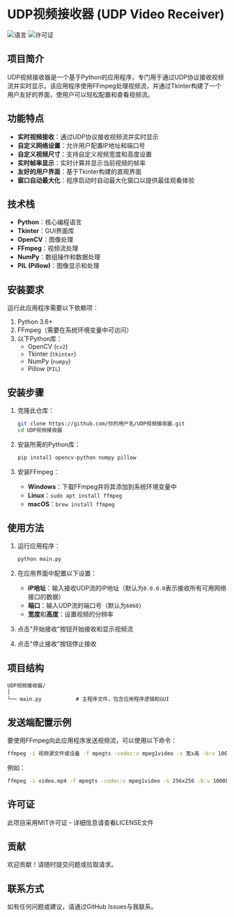 # UDP视频接收器 (UDP Video Receiver)

![语言](https://img.shields.io/badge/语言-Python-blue)
![许可证](https://img.shields.io/badge/许可证-MIT-green)

## 项目简介

UDP视频接收器是一个基于Python的应用程序，专门用于通过UDP协议接收视频流并实时显示。该应用程序使用FFmpeg处理视频流，并通过Tkinter构建了一个用户友好的界面，使用户可以轻松配置和查看视频流。

## 功能特点

- **实时视频接收**：通过UDP协议接收视频流并实时显示
- **自定义网络设置**：允许用户配置IP地址和端口号
- **自定义视频尺寸**：支持自定义视频宽度和高度设置
- **实时帧率显示**：实时计算并显示当前视频的帧率
- **友好的用户界面**：基于Tkinter构建的直观界面
- **窗口自动最大化**：程序启动时自动最大化窗口以提供最佳观看体验

## 技术栈

- **Python**：核心编程语言
- **Tkinter**：GUI界面库
- **OpenCV**：图像处理
- **FFmpeg**：视频流处理
- **NumPy**：数组操作和数据处理
- **PIL (Pillow)**：图像显示和处理

## 安装要求

运行此应用程序需要以下依赖项：

1. Python 3.6+
2. FFmpeg（需要在系统环境变量中可访问）
3. 以下Python库：
   - OpenCV (`cv2`)
   - Tkinter (`tkinter`)
   - NumPy (`numpy`)
   - Pillow (`PIL`)

## 安装步骤

1. 克隆此仓库：
   ```bash
   git clone https://github.com/你的用户名/UDP视频接收器.git
   cd UDP视频接收器
   ```

2. 安装所需的Python库：
   ```bash
   pip install opencv-python numpy pillow
   ```

3. 安装FFmpeg：
   - **Windows**：下载FFmpeg并将其添加到系统环境变量中
   - **Linux**：`sudo apt install ffmpeg`
   - **macOS**：`brew install ffmpeg`

## 使用方法

1. 运行应用程序：
   ```bash
   python main.py
   ```

2. 在应用界面中配置以下设置：
   - **IP地址**：输入接收UDP流的IP地址（默认为`0.0.0.0`表示接收所有可用网络接口的数据）
   - **端口**：输入UDP流的端口号（默认为`6060`）
   - **宽度**和**高度**：设置视频的分辨率

3. 点击"开始接收"按钮开始接收和显示视频流
4. 点击"停止接收"按钮停止接收

## 项目结构

```
UDP视频接收器/
│
└── main.py           # 主程序文件，包含应用程序逻辑和GUI
```

## 发送端配置示例

要使用FFmpeg向此应用程序发送视频流，可以使用以下命令：

```bash
ffmpeg -i 视频源文件或设备 -f mpegts -codec:v mpeg1video -s 宽x高 -b:v 1000k -bf 0 udp://目标IP:端口
```

例如：
```bash
ffmpeg -i video.mp4 -f mpegts -codec:v mpeg1video -s 256x256 -b:v 1000k -bf 0 udp://127.0.0.1:6060
```

## 许可证

此项目采用MIT许可证 - 详细信息请查看LICENSE文件

## 贡献

欢迎贡献！请随时提交问题或拉取请求。

## 联系方式

如有任何问题或建议，请通过GitHub Issues与我联系。 
